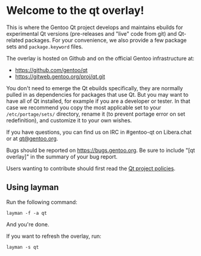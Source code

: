 # Welcome to the qt overlay!

This is where the Gentoo Qt project develops and maintains ebuilds for
experimental Qt versions (pre-releases and "live" code from git) and
Qt-related packages. For your convenience, we also provide a few package
sets and `package.keyword` files.

The overlay is hosted on Github and on the official Gentoo infrastructure at:

- https://github.com/gentoo/qt
- https://gitweb.gentoo.org/proj/qt.git

You don't need to emerge the Qt ebuilds specifically, they are normally pulled
in as dependencies for packages that use Qt. But you may want to have all of
Qt installed, for example if you are a developer or tester. In that case we
recommend you copy the most applicable set to your `/etc/portage/sets/`
directory, rename it (to prevent portage error on set redefinition), and
customize it to your own wishes.

If you have questions, you can find us on IRC in #gentoo-qt on Libera.chat or at
[qt@gentoo.org](mailto:qt@gentoo.org).

Bugs should be reported on https://bugs.gentoo.org. Be sure to include
"[qt overlay]" in the summary of your bug report.

Users wanting to contribute should first read the
[Qt project policies](https://wiki.gentoo.org/wiki/Project:Qt/Policies).

## Using layman

Run the following command:

```
layman -f -a qt
```

And you're done.

If you want to refresh the overlay, run:

```
layman -s qt
```
